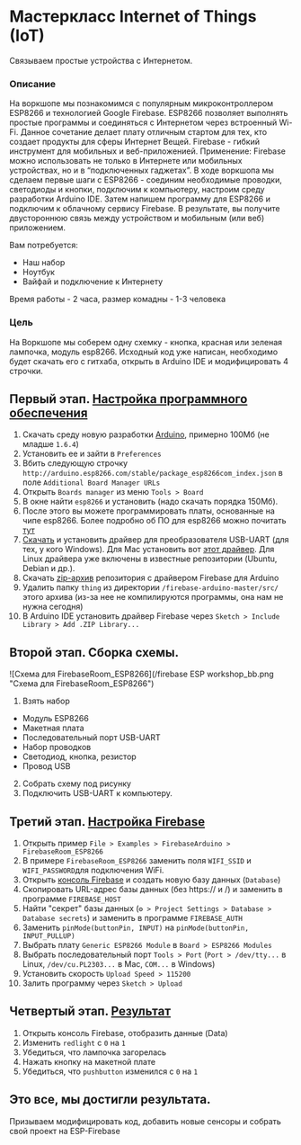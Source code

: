 # Мастеркласс Internet of Things (IoT)
Связываем простые устройства с Интернетом.

### Описание
На воркшопе мы познакомимся с популярным микроконтроллером ESP8266 и технологией Google Firebase. ESP8266 позволяет выполнять простые программы и соединяться с Интернетом через встроенный Wi-Fi. Данное сочетание делает плату отличным стартом для тех, кто создает продукты для сферы Интернет Вещей. Firebase - гибкий инструмент для мобильных и веб-приложенией. Применение: Firebase можно  использовать не только в Интернете или мобильных устройствах, но и в “подключенных гаджетах”.
В ходе воркшопа мы сделаем первые шаги с ESP8266 - соединим необходимые проводки, светодиоды и кнопки, подключим к компьютеру, настроим среду разработки Arduino IDE. Затем напишем программу для ESP8266 и подключим к облачному сервису Firebase. В результате, вы получите двустороннюю связь между устройством и мобильным (или веб) приложением.

Вам потребуется:
* Наш набор
* Ноутбук
* Вайфай и подключение к Интернету

Время работы - 2 часа, размер комадны - 1-3 человека
### Цель
На Воркшопе мы соберем одну схемку - кнопка, красная или зеленая лампочка, модуль esp8266. Исходный код уже написан, необходимо будет скачать его с гитхаба, открыть в Arduino IDE и модифицировать 4 строчки. 
## Первый этап. [Настройка программного обеспечения](https://github.com/firebase/firebase-arduino/tree/master/examples/FirebaseRoom_ESP8266#software-setup)

1. Скачать среду новую разработки [Arduino](http://www.arduino.cc/en/main/software), примерно 100Мб (не младше ```1.6.4```) 
2. Установить ее и зайти в ```Preferences```
3. Вбить следующую строчку ```http://arduino.esp8266.com/stable/package_esp8266com_index.json``` в поле ```Additional Board Manager URLs```
4. Открыть ```Boards manager``` из меню ```Tools > Board```
5. В окне найти ```esp8266``` и установить (надо скачать порядка 150Мб). 
6. После этого вы можете программировать платы, основанные на чипе esp8266. Более подробно об ПО для esp8266 можно почитать [тут](https://github.com/esp8266/Arduino)
7. [Скачать](http://mypractic.ru/downloads/rost/PL2303_Prolific_DriverInstaller_v1.12.0.exe) и установить драйвер для преобразователя USB-UART (для тех, у кого Windows). Для Mac установить вот [этот драйвер](https://github.com/changux/pl2303osx/raw/master/PL2303_Serial-USB_on_OSX_Lion.pkg). Для Linux драйвера уже включены в известные репозитории (Ubuntu, Debian и др.).
8. Скачать [zip-архив](https://github.com/firebase/firebase-arduino/archive/master.zip) репозитория с драйвером Firebase для Arduino 
9. Удалить папку ```thing``` из директории ```/firebase-arduino-master/src/``` этого архива (из-за нее не компилируются программы, она нам не нужна сегодня)
10. В Arduino IDE установить драйвер Firebase через ```Sketch > Include Library > Add .ZIP Library...```

## Второй этап. Сборка схемы.

![Схема для FirebaseRoom_ESP8266](/firebase ESP workshop_bb.png "Схема для FirebaseRoom_ESP8266")

1. Взять набор
 * Модуль ESP8266
 * Макетная плата
 * Последовательный порт USB-UART
 * Набор проводков
 * Светодиод, кнопка, резистор
 * Провод USB
2. Собрать схему под рисунку
3. Подключить USB-UART к компьютеру. 

## Третий этап. [Настройка Firebase](https://github.com/firebase/firebase-arduino/tree/master/examples/FirebaseRoom_ESP8266#configuration)
1. Открыть пример ```File > Examples > FirebaseArduino > FirebaseRoom_ESP8266```
2. В примере ```FirebaseRoom_ESP8266``` заменить поля ```WIFI_SSID``` и ```WIFI_PASSWORD```для подключения WiFi.  
3. Открыть [консоль Firebase](https://firebase.google.com/console/) и создать новую базу данных (```Database```) 
4. Скопировать URL-адрес базы данных (без https:// и /) и заменить в программе ```FIREBASE_HOST```
5. Найти "секрет" базы данных (```⚙ > Project Settings > Database > Database secrets```) и заменить в программе ```FIREBASE_AUTH```
6. Заменить ```pinMode(buttonPin, INPUT)``` на ```pinMode(buttonPin, INPUT_PULLUP)```
7. Выбрать плату ```Generic ESP8266 Module``` в ```Board > ESP8266 Modules```
8. Выбрать последовательный порт ```Tools > Port``` (```Port > /dev/tty...``` в Linux, ```/dev/cu.PL2303...``` в Mac, ```COM...``` в Windows)
9. Установить скорость ```Upload Speed > 115200```
10. Залить программу через ```Sketch > Upload```

## Четвертый этап. [Результат](https://github.com/firebase/firebase-arduino/tree/master/examples/FirebaseRoom_ESP8266#play)
1. Открыть консоль Firebase, отобразить данные (Data)
2. Изменить ```redlight``` с ```0``` на ```1```
3. Убедиться, что лампочка загорелась
4. Нажать кнопку на макетной плате
5. Убедиться, что ```pushbutton``` изменился с ```0``` на ```1```

## Это все, мы достигли результата. 
Призываем модифицировать код, добавить новые сенсоры и собрать свой проект на ESP-Firebase
